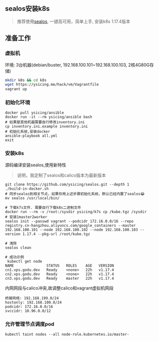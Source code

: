 ## sealos安装k8s

> 推荐使用[sealos](https://github.com/fanux/sealos), 一键高可用，简单上手, 安装k8s 1.17.4版本

## 准备工作

### 虚拟机

环境: 3台机器(debian/buster, 192.168.100.101~192.168.100.103, 2核4G80G存储)

```bash
mkdir k8s && cd k8s
wget https://ysicing.me/hack/vm/Vagrantfile
vagrant up
```

### 初始化环境

```
docker pull ysicing/ansible
docker run -it --rm ysicing/ansible bash
# 如果是其他机器需要自行修改inventory.ini
cp inventory.ini.example inventory.ini
# 初始化系统,安装docker
ansible-playbook all.yml
exit
```

### 安装k8s

源码编译安装sealos,使用新特性

> 说明，我定制了sealos和calico版本为最新版本

```
git clone https://github.com/ysicing/sealos.git --depth 1
./build-in-docker.sh
# 同步sealos到相关节点，如果你用上述步骤初始化系统，默认已经内置了sealos😂
mv sealos /usr/local/bin/
```

```
# 下载k7s文件. 需要自行下载k8s二进制文件
docker run --rm -v /root:/sysdir ysicing/k7s cp /kube.tgz /sysdir
# 安装1master2worker
sealos init --passwd vagrant --podcidr 172.16.0.0/16 --repo registry.cn-hangzhou.aliyuncs.com/google_containers --master  192.168.100.101 --node 192.168.100.102 --node 192.168.100.103 --version 1.17.4 --pkg-url /root/kube.tgz

# 清除
sealos clean

# 成功示例
 kubectl get node
NAME               STATUS   ROLES    AGE   VERSION
cn1.vps.godu.dev   Ready    <none>   22h   v1.17.4
cn2.vps.godu.dev   Ready    <none>   22h   v1.17.4
cn3.vps.godu.dev   Ready    master   22h   v1.17.4
```

内网网段与calico冲突,故调整calico和vagrant虚拟机网段

```
桥接网络: 192.168.199.0/24
hostonly: 192.168.100.0/24
podcidr: 172.16.0.0/16
svccidr: 10.96.0.0/12
```

### 允许管理节点调度pod

```
kubectl taint nodes --all node-role.kubernetes.io/master-
```